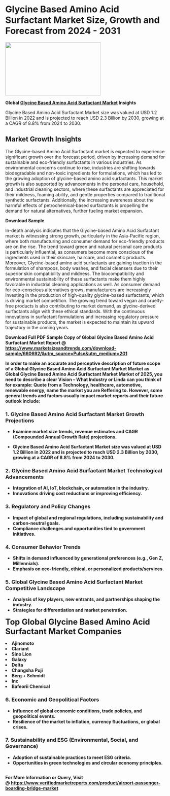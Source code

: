 <H1>Glycine Based Amino Acid Surfactant Market Size, Growth and Forecast from 2024 - 2031</H1><img class="aligncenter size-medium wp-image-584254" src="https://thirdeyenews.in/wp-content/uploads/2024/09/Global-Market-Research-300x168.jpeg" alt="" width="300" height="168" /><p><strong>Global&nbsp;<a href="https://www.marketsizeandtrends.com/download-sample/660692/&amp;utm_source=Pulse&amp;utm_medium=201">Glycine Based Amino Acid Surfactant Market</a> Insights</strong></p><p>Glycine Based Amino Acid Surfactant Market size was valued at USD 1.2 Billion in 2022 and is projected to reach USD 2.3 Billion by 2030, growing at a CAGR of 8.8% from 2024 to 2030.</p><p><h2>Market Growth Insights</h2> <p>The Glycine-based Amino Acid Surfactant market is expected to experience significant growth over the forecast period, driven by increasing demand for sustainable and eco-friendly surfactants in various industries. As environmental concerns continue to rise, industries are shifting towards biodegradable and non-toxic ingredients for formulations, which has led to the growing adoption of glycine-based amino acid surfactants. This market growth is also supported by advancements in the personal care, household, and industrial cleaning sectors, where these surfactants are appreciated for their mildness, foaming ability, and gentle properties compared to traditional synthetic surfactants. Additionally, the increasing awareness about the harmful effects of petrochemical-based surfactants is propelling the demand for natural alternatives, further fueling market expansion.</p> <p><strong>Download Sample</strong></p> <p>In-depth analysis indicates that the Glycine-based Amino Acid Surfactant market is witnessing strong growth, particularly in the Asia-Pacific region, where both manufacturing and consumer demand for eco-friendly products are on the rise. The trend toward green and natural personal care products is particularly influential, as consumers become more conscious of the ingredients used in their skincare, haircare, and cosmetic products. Moreover, Glycine-based amino acid surfactants are gaining traction in the formulation of shampoos, body washes, and facial cleansers due to their superior skin compatibility and mildness. The biocompatibility and environmental sustainability of these surfactants make them highly favorable in industrial cleaning applications as well. As consumer demand for eco-conscious alternatives grows, manufacturers are increasingly investing in the production of high-quality glycine-based surfactants, which is driving market competition. The growing trend toward vegan and cruelty-free products is also contributing to market demand, as glycine-derived surfactants align with these ethical standards. With the continuous innovations in surfactant formulations and increasing regulatory pressure for sustainable products, the market is expected to maintain its upward trajectory in the coming years.</p> <p><strong></p><p><span class=""><strong>Download Full PDF Sample Copy of Global Glycine Based Amino Acid Surfactant Market Report</strong> @ <a href="https://www.marketsizeandtrends.com/download-sample/660692/&amp;utm_source=Pulse&amp;utm_medium=201" target="_blank">https://www.marketsizeandtrends.com/download-sample/660692/&amp;utm_source=Pulse&amp;utm_medium=201</a></span></p><p>In order to make an accurate and perceptive description of future scope of a Global&nbsp;Glycine Based Amino Acid Surfactant Market Market as Global&nbsp;Glycine Based Amino Acid Surfactant Market Market of 2025, you need to describe a clear Vision &ndash; What Industry or Linda can you think of for example: Quote from a Technology, healthcare, automotive, renewable energy, name the market you are Reffering to. However, some general trends and factors usually impact market reports and their future outlook include:</p><h3>1.&nbsp;<strong>Glycine Based Amino Acid Surfactant Market Growth Projections</strong></h3><ul><li>Examine market size trends, revenue estimates and CAGR (Compounded Annual Growth Rate) projections.</li><li><p>Glycine Based Amino Acid Surfactant Market size was valued at USD 1.2 Billion in 2022 and is projected to reach USD 2.3 Billion by 2030, growing at a CAGR of 8.8% from 2024 to 2030.</p></li></ul><h3>2.&nbsp;<strong>Glycine Based Amino Acid Surfactant Market Technological Advancements</strong></h3><ul><li>Integration of AI, IoT, blockchain, or automation in the industry.</li><li>Innovations driving cost reductions or improving efficiency.</li></ul><h3>3.&nbsp;<strong>Regulatory and Policy Changes</strong></h3><ul><li>Impact of global and regional regulations, including sustainability and carbon-neutral goals.</li><li>Compliance challenges and opportunities tied to government initiatives.</li></ul><h3>4.&nbsp;<strong>Consumer Behavior Trends</strong></h3><ul><li>Shifts in demand influenced by generational preferences (e.g., Gen Z, Millennials).</li><li>Emphasis on eco-friendly, ethical, or personalized products/services.</li></ul><h3>5.&nbsp;<strong>Global Glycine Based Amino Acid Surfactant Market Competitive Landscape</strong></h3><ul><li>Analysis of key players, new entrants, and partnerships shaping the industry.</li><li>Strategies for differentiation and market penetration.</li></ul><p data-pm-slice="1 1 []"><span style="color: inherit; font-family: inherit; font-size: 25px;">Top Global Glycine Based Amino Acid Surfactant Market Companies</span></p><div class="" data-test-id=""><p><li>Ajinomoto</li><li> Clariant</li><li> Sino Lion</li><li> Galaxy</li><li> Delta</li><li> Changsha Puji</li><li> Berg + Schmidt</li><li> Inc</li><li> Bafeorii Chemical</li></p></div><h3>6.&nbsp;<strong>Economic and Geopolitical Factors</strong></h3><ul><li>Influence of global economic conditions, trade policies, and geopolitical events.</li><li>Resilience of the market to inflation, currency fluctuations, or global crises.</li></ul><h3>7.&nbsp;<strong>Sustainability and ESG (Environmental, Social, and Governance)</strong></h3><ul><li>Adoption of sustainable practices to meet ESG criteria.</li><li>Opportunities in green technologies and circular economy principles.</li></ul><h2><strong style="font-size: 14px;">For More Information or Query, Visit @&nbsp;</strong><a style="background-color: #ffffff; font-size: 14px;" href="https://www.marketsizeandtrends.com/report/glycine-based-amino-acid-surfactant-market/" target="_blank">https://www.verifiedmarketreports.com/product/airport-passenger-boarding-bridge-market</a></h2>
